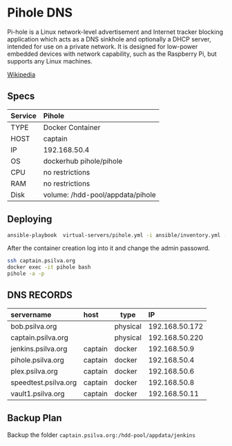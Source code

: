 # Pihole DNS

Pi-hole is a Linux network-level advertisement and Internet tracker blocking application which acts as a DNS sinkhole and optionally a DHCP server, intended for use on a private network. It is designed for low-power embedded devices with network capability, such as the Raspberry Pi, but supports any Linux machines.

[Wikipedia](https://https://en.wikipedia.org/wiki/Pi-hole)

## Specs


| Service | Pihole                           |
| :-------- | :--------------------------------- |
| TYPE    | Docker Container                 |
| HOST    | captain                          |
| IP      | 192.168.50.4                     |
| OS      | dockerhub pihole/pihole          |
| CPU     | no restrictions                  |
| RAM     | no restrictions                  |
| Disk    | volume: /hdd-pool/appdata/pihole |

## Deploying

```bash
ansible-playbook  virtual-servers/pihole.yml -i ansible/inventory.yml --extra-vars "user=$CAPTAIN_USER"
```

After the container creation log into it and change the admin passowrd.

```bash
ssh captain.psilva.org
docker exec -it pihole bash
pihole -a -p
```

## DNS RECORDS


| servername           | host    | type     | IP             |
| :--------------------- | :-------- | ---------- | :--------------- |
| bob.psilva.org       |         | physical | 192.168.50.172 |
| captain.psilva.org   |         | physical | 192.168.50.220 |
| jenkins.psilva.org   | captain | docker   | 192.168.50.9   |
| pihole.psilva.org    | captain | docker   | 192.168.50.4   |
| plex.psilva.org      | captain | docker   | 192.168.50.6   |
| speedtest.psilva.org | captain | docker   | 192.168.50.8   |
| vault1.psilva.org    | captain | docker   | 192.168.50.11  |

## Backup Plan

Backup the folder `captain.psilva.org:/hdd-pool/appdata/jenkins`
